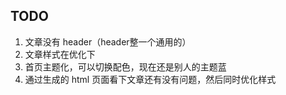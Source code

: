 ## TODO

1. 文章没有 header（header整一个通用的）
2. 文章样式在优化下
3. 首页主题化，可以切换配色，现在还是别人的主题蓝
4. 通过生成的 html 页面看下文章还有没有问题，然后同时优化样式
